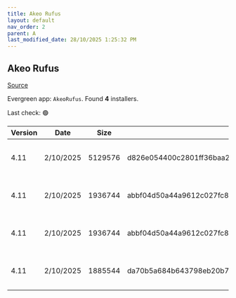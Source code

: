 ```yaml
---
title: Akeo Rufus
layout: default
nav_order: 2
parent: A
last_modified_date: 28/10/2025 1:25:32 PM
---
```


## Akeo Rufus

[Source](https://rufus.ie/)

Evergreen app: `AkeoRufus`. Found **4** installers.

Last check: 🟢

| Version | Date      | Size    | Sha256                                                           | Architecture | InstallerType | Type | URI                                                                                                                                                            |
| ------- | --------- | ------- | ---------------------------------------------------------------- | ------------ | ------------- | ---- | -------------------------------------------------------------------------------------------------------------------------------------------------------------- |
| 4.11    | 2/10/2025 | 5129576 | d826e054400c2801ff36baa2a46684ee5e133b5267e4b6a97b02bab337152018 | ARM64        | Default       | exe  | [https://github.com/pbatard/rufus/releases/download/v4.11/rufus-4.11_arm64.exe](https://github.com/pbatard/rufus/releases/download/v4.11/rufus-4.11_arm64.exe) |
| 4.11    | 2/10/2025 | 1936744 | abbf04d50a44a9612c027fc8072f6da67f5bcda2b826f1f852c9c24d7a1fcdff | x86          | Default       | exe  | [https://github.com/pbatard/rufus/releases/download/v4.11/rufus-4.11.exe](https://github.com/pbatard/rufus/releases/download/v4.11/rufus-4.11.exe)             |
| 4.11    | 2/10/2025 | 1936744 | abbf04d50a44a9612c027fc8072f6da67f5bcda2b826f1f852c9c24d7a1fcdff | x86          | Default       | exe  | [https://github.com/pbatard/rufus/releases/download/v4.11/rufus-4.11p.exe](https://github.com/pbatard/rufus/releases/download/v4.11/rufus-4.11p.exe)           |
| 4.11    | 2/10/2025 | 1885544 | da70b5a684b643798eb20b720bf362e01ab6987ec47bd99a12f6e2d950a446bf | x86          | Default       | exe  | [https://github.com/pbatard/rufus/releases/download/v4.11/rufus-4.11_x86.exe](https://github.com/pbatard/rufus/releases/download/v4.11/rufus-4.11_x86.exe)     |
